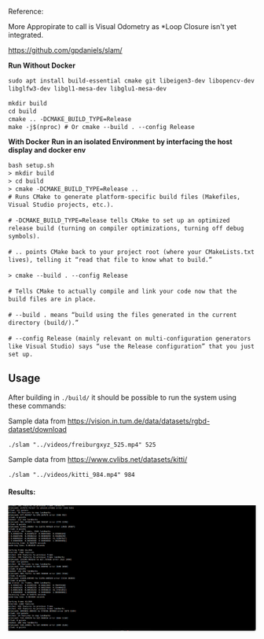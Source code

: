 Reference:


More Appropirate to call is Visual Odometry as *Loop Closure isn't yet integrated.

https://github.com/gpdaniels/slam/




**Run Without Docker**
```sudo apt update
sudo apt install build-essential cmake git libeigen3-dev libopencv-dev libglfw3-dev libgl1-mesa-dev libglu1-mesa-dev
```

```rm -rf build # Clean previous docker build artifacts if any
mkdir build
cd build
cmake .. -DCMAKE_BUILD_TYPE=Release
make -j$(nproc) # Or cmake --build . --config Release
```

**With Docker** 
**Run in an isolated Environment by interfacing the host display and docker env**
```
bash setup.sh 
> mkdir build
> cd build
> cmake -DCMAKE_BUILD_TYPE=Release ..
# Runs CMake to generate platform-specific build files (Makefiles, Visual Studio projects, etc.).

# -DCMAKE_BUILD_TYPE=Release tells CMake to set up an optimized release build (turning on compiler optimizations, turning off debug symbols).

# .. points CMake back to your project root (where your CMakeLists.txt lives), telling it “read that file to know what to build.”

> cmake --build . --config Release

# Tells CMake to actually compile and link your code now that the build files are in place.

# --build . means “build using the files generated in the current directory (build/).”

# --config Release (mainly relevant on multi-configuration generators like Visual Studio) says “use the Release configuration” that you just set up.
```



## Usage ##

After building in `./build/` it should be possible to run the system using these commands:

Sample data from https://vision.in.tum.de/data/datasets/rgbd-dataset/download

```
./slam "../videos/freiburgxyz_525.mp4" 525
```

Sample data from https://www.cvlibs.net/datasets/kitti/

```
./slam "../videos/kitti_984.mp4" 984
```

#### Results:

<img src = "readme_media/kitti_slam.gif">
